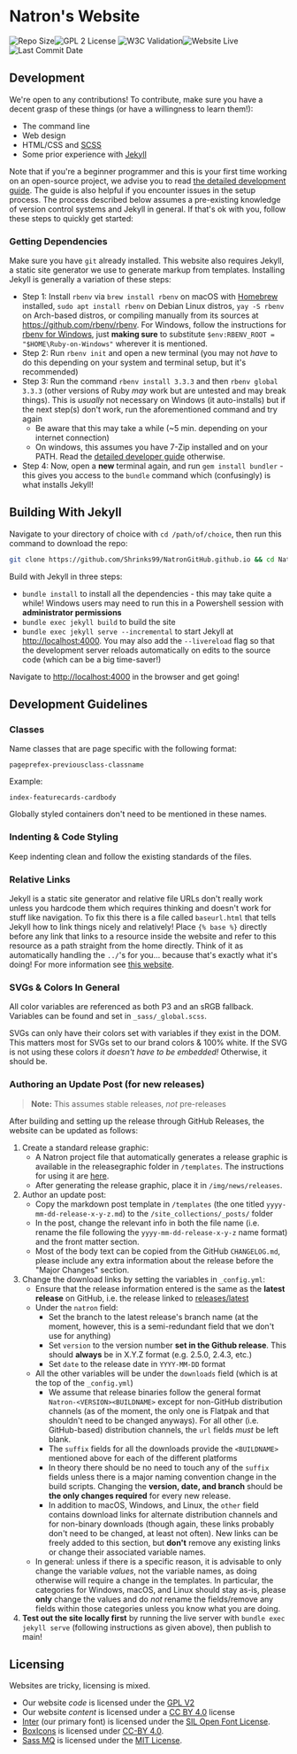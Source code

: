 # Natron's Website

![Repo Size](https://img.shields.io/github/repo-size/shrinks99/NatronGitHub.github.io)![GPL 2 License](https://img.shields.io/badge/license-GPL%202-green) ![W3C Validation](https://img.shields.io/w3c-validation/html?targetUrl=https%3A%2F%2Fwilkinson.graphics%2FNatronGitHub.github.io%2F)![Website Live](https://img.shields.io/website?url=https%3A%2F%2Fimg.shields.io%2Fw3c-validation%2Fhtml%3FtargetUrl%3Dhttps%253A%252F%252Fwilkinson.graphics%252FNatronGitHub.github.io%252F)![Last Commit Date](https://img.shields.io/github/last-commit/shrinks99/NatronGitHub.github.io)

## Development

We're open to any contributions! To contribute, make sure you have a decent grasp of these things (or have a willingness to learn them!):

* The command line
* Web design
* HTML/CSS and [SCSS](https://sass-lang.com/)
* Some prior experience with [Jekyll](https://jekyllrb.com/)

Note that if you're a beginner programmer and this is your first time working on an open-source project, we advise you to read [the detailed development guide](DEVELOP.md). The guide is also helpful if you encounter issues in the setup process. The process described below assumes a pre-existing knowledge of version control systems and Jekyll in general. If that's ok with you, follow these steps to quickly get started:

### Getting Dependencies

Make sure you have `git` already installed. This website also requires Jekyll, a static site generator we use to generate markup from templates. Installing Jekyll is generally a variation of these steps:

* Step 1: Install `rbenv` via `brew install rbenv` on macOS with [Homebrew](https://brew.sh/) installed, `sudo apt install rbenv` on Debian Linux distros, `yay -S rbenv` on Arch-based distros, or compiling manually from its sources at <https://github.com/rbenv/rbenv>. For Windows, follow the instructions for [rbenv for Windows](https://github.com/ccmywish/rbenv-for-windows), just **making sure** to substitute `$env:RBENV_ROOT = "$HOME\Ruby-on-Windows"` wherever it is mentioned.
* Step 2: Run `rbenv init` and open a new terminal (you may not _have_ to do this depending on your system and terminal setup, but it's recommended)
* Step 3: Run the command `rbenv install 3.3.3` and then `rbenv global 3.3.3` (other versions of Ruby _may_ work but are untested and may break things). This is *usually* not necessary on Windows (it auto-installs) but if the next step(s) don't work, run the aforementioned command and try again
	* Be aware that this may take a while (~5 min. depending on your internet connection)
	* On windows, this assumes you have 7-Zip installed and on your PATH. Read the [detailed developer guide](DEVELOP.md) otherwise. 
* Step 4: Now, open a **new** terminal again, and run `gem install bundler` - this gives you access to the `bundle` command which (confusingly) is what installs Jekyll!

## Building With Jekyll

Navigate to your directory of choice with `cd /path/of/choice`, then run this command to download the repo:

```bash
git clone https://github.com/Shrinks99/NatronGitHub.github.io && cd NatronGitHub.github.io
```

Build with Jekyll in three steps:

* `bundle install` to install all the dependencies - this may take quite a while! Windows users may need to run this in a Powershell session with **administrator permissions**
* `bundle exec jekyll build` to build the site
* `bundle exec jekyll serve --incremental` to start Jekyll at <http://localhost:4000>. You may also add the `--livereload` flag so that the development server reloads automatically on edits to the source code (which can be a big time-saver!)

Navigate to <http://localhost:4000> in the browser and get going!

## Development Guidelines

### Classes

Name classes that are page specific with the following format:

`pageprefex-previousclass-classname`

Example:

`index-featurecards-cardbody`

Globally styled containers don't need to be mentioned in these names.

### Indenting & Code Styling

Keep indenting clean and follow the existing standards of the files.

### Relative Links

Jekyll is a static site generator and relative file URLs don't really work unless you hardcode them which requires thinking and doesn't work for stuff like navigation.  To fix this there is a file called `baseurl.html` that tells Jekyll how to link things nicely and relatively!  Place `{% base %}` directly before any link that links to a resource inside the website and refer to this resource as a path straight from the home directly.  Think of it as automatically handling the `../`'s for you... because that's exactly what it's doing!  For more information see [this website](https://ricostacruz.com/til/relative-paths-in-jekyll).

### SVGs & Colors In General

All color variables are referenced as both P3 and an sRGB fallback.  Variables can be found and set in `_sass/_global.scss`.

SVGs can only have their colors set with variables if they exist in the DOM.  This matters most for SVGs set to our brand colors & 100% white.  If the SVG is not using these colors _it doesn't have to be embedded!_  Otherwise, it should be.

### Authoring an Update Post (for new releases)

> **Note:** This assumes stable releases, _not_ pre-releases

After building and setting up the release through GitHub Releases, the website can be updated as follows:

1. Create a standard release graphic: 
    - A Natron project file that automatically generates a release graphic is available in the releasegraphic folder in `/templates`. The instructions for using it are [here](templates/releasegraphic/README.md). 
    - After generating the release graphic, place it in `/img/news/releases`.
2. Author an update post:
	- Copy the markdown post template in `/templates` (the one titled `yyyy-mm-dd-release-x-y-z.md`) to the `/site_collections/_posts/` folder
	- In the post, change the relevant info in both the file name (i.e. rename the file following the `yyyy-mm-dd-release-x-y-z` name format) and the front matter section. 
	- Most of the body text can be copied from the GitHub `CHANGELOG.md`, please include any extra information about the release before the "Major Changes" section.
3. Change the download links by setting the variables in `_config.yml`:
	- Ensure that the release information entered is the same as the **latest release** on GitHub, i.e. the release linked to [releases/latest](https://github.com/NatronGitHub/Natron/releases/latest)
	- Under the `natron` field:
		- Set the branch to the latest release's branch name (at the moment, however, this is a semi-redundant field that we don't use for anything)
		- Set `version` to the version number **set in the Github release**. This should **always** be in X.Y.Z format (e.g. 2.5.0, 2.4.3, etc.)
		- Set `date` to the release date in `YYYY-MM-DD` format
	- All the other variables will be under the `downloads` field (which is at the top of the `_config.yml`)
		- We assume that release binaries follow the general format `Natron-<VERSION><BUILDNAME>` except for non-GitHub distribution channels (as of the moment, the only one is Flatpak and that shouldn't need to be changed anyways). For all other (i.e. GitHub-based) distribution channels, the `url` fields _must_ be left blank.
		- The `suffix` fields for all the downloads provide the `<BUILDNAME>` mentioned above for each of the different platforms
		- In theory there should be no need to touch any of the `suffix` fields unless there is a major naming convention change in the build scripts. Changing the **version, date, and branch** should be **the only changes required** for every new release.
		- In addition to macOS, Windows, and Linux, the `other` field contains download links for alternate distribution channels and for non-binary downloads (though again, these links probably don't need to be changed, at least not often). New links can be freely added to this section, but **don't** remove any existing links or change their associated variable names. 
	- In general: unless if there is a specific reason, it is advisable to only change the variable _values_, not the variable names, as doing otherwise will require a change in the templates. In particular, the categories for Windows, macOS, and Linux should stay as-is, please **only** change the values and do _not_ rename the fields/remove any fields within those categories unless you know what you are doing.
4. **Test out the site locally first** by running the live server with `bundle exec jekyll serve` (following instructions as given above), then publish to main!

## Licensing

Websites are tricky, licensing is mixed.

- Our website _code_ is licensed under the [GPL V2](https://www.gnu.org/licenses/old-licenses/gpl-2.0-standalone.html)
- Our website _content_ is licensed under a [CC BY 4.0](https://creativecommons.org/licenses/by/4.0/) license
- [Inter](https://github.com/rsms/inter) (our primary font) is licensed under the [SIL Open Font License](https://github.com/rsms/inter/blob/master/LICENSE.txt).
- [BoxIcons](https://github.com/atisawd/boxicons) is licensed under [CC-BY 4.0](https://creativecommons.org/licenses/by/4.0/).
- [Sass MQ](https://github.com/sass-mq/sass-mq) is licensed under the [MIT License](https://github.com/sass-mq/sass-mq/blob/master/LICENSE.md).
